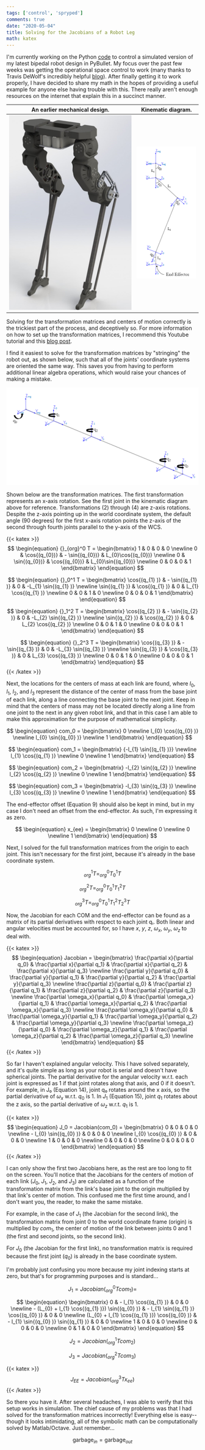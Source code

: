 ```yaml
---
tags: ['control', 'spryped']
comments: true
date: "2020-05-04"
title: Solving for the Jacobians of a Robot Leg
math: katex
---
```

I'm currently working on the Python [code](https://github.com/bbokser/spryped) to control a simulated version of my latest bipedal robot design in PyBullet. My focus over the past few weeks was getting the operational space control to work (many thanks to Travis DeWolf's incredibly helpful [blog](https://studywolf.wordpress.com/site-index/)). After finally getting it to work properly, I have decided to share my math in the hopes of providing a useful example for anyone else having trouble with this. There really aren't enough resources on the internet that explain this in a succinct manner.

An earlier mechanical design.             |  Kinematic diagram.
:-------------------------:|:-------------------------:
![Mechanical Design](/images/spryped_render_n.jpg)  |  ![Kinematic Diagram](/images/kinematicdiagram1.png)

Solving for the transformation matrices and centers of motion correctly is the trickiest part of the process, and deceptively so. For more information on how to set up the transformation matrices, I recommend this Youtube tutorial and this [blog post](https://studywolf.wordpress.com/2017/06/09/deriving-a-robots-transform-matrices/).

I find it easiest to solve for the transformation matrices by "stringing" the robot out, as shown below, such that all of the joints' coordinate systems are oriented the same way. This saves you from having to perform additional linear algebra operations, which would raise your chances of making a mistake.

![Kinematic Diagram 2](/images/kinematicdiagram-2_orig.png)

Shown below are the transformation matrices. The first transformation represents an x-axis rotation. See the first joint in the kinematic diagram above for reference. Transformations (2) through (4) are z-axis rotations. Despite the z-axis pointing up in the world coordinate system, the default angle (90 degrees) for the first x-axis rotation points the z-axis of the second through fourth joints parallel to the y-axis of the WCS.

{{< katex >}} 
$$
\begin{equation}
	{}_{org}^0 T = \begin{bmatrix}
	1 & 0 & 0 & 0  \newline
	0 & \cos{(q_{0})} & - \sin{(q_{0})} & L_{0}\cos{(q_{0})}  \newline
	0 & \sin{(q_{0})} & \cos{(q_{0})} & L_{0}\sin{(q_{0})}  \newline
	0 & 0 & 0 & 1
	\end{bmatrix}	
\end{equation}
$$


$$
\begin{equation}
	{}_0^1 T = \begin{bmatrix}
	\cos{(q_{1} )} & - \sin{(q_{1} )} & 0 & -L_{1} \sin{(q_{1} )} \newline
	\sin{(q_{1} )} & \cos{(q_{1} )} & 0 & L_{1} \cos{(q_{1} )} \newline
	0 & 0 & 1 & 0 \newline
	0 & 0 & 0 & 1
	\end{bmatrix}
\end{equation}
$$

$$
\begin{equation}
	{}_1^2 T = \begin{bmatrix}
 	\cos{(q_{2} )} & - \sin{(q_{2} )} & 0 & -L_{2} \sin{(q_{2} )} \newline
 	\sin{(q_{2} )} & \cos{(q_{2} )} & 0 & L_{2} \cos{(q_{2} )} \newline
 	0 & 0 & 1 & 0 \newline
 	0 & 0 & 0 & 1
	\end{bmatrix}
\end{equation}
$$

$$
\begin{equation}
	{}_2^3 T = \begin{bmatrix}
 	\cos{(q_{3} )} & - \sin{(q_{3} )} & 0 & -L_{3} \sin{(q_{3} )} \newline
 	\sin{(q_{3} )} & \cos{(q_{3} )} & 0 & L_{3} \cos{(q_{3} )} \newline
 	0 & 0 & 1 & 0 \newline
 	0 & 0 & 0 & 1
	\end{bmatrix}
\end{equation}
$$
{{< /katex >}} 

Next, the locations for the centers of mass at each link are found, where $l_0$, $l_1$, $l_2$, and $l_3$ represent the distance of the center of mass from the base joint of each link, along a line connecting the base joint to the next joint. Keep in mind that the centers of mass may not be located directly along a line from one joint to the next in any given robot link, and that in this case I am able to make this approximation for the purpose of mathematical simplicity.

$$
\begin{equation}
	com_0 = \begin{bmatrix}
 	0 \newline
 	l_{0} \cos{(q_{0} )} \newline
 	l_{0} \sin{(q_{0} )} \newline
 	1
\end{bmatrix}
\end{equation}
$$

$$
\begin{equation}
	com_1 = \begin{bmatrix}
 	{-l_{1} \sin{(q_{1} )}} \newline
 	l_{1} \cos{(q_{1} )} \newline
 	0 \newline
 	1
\end{bmatrix}
\end{equation}
$$

$$
\begin{equation}
	com_2 = \begin{bmatrix}
 	-l_{2} \sin{(q_{2} )} \newline
 	l_{2} \cos{(q_{2} )} \newline
 	0 \newline
 	1
\end{bmatrix}
\end{equation}
$$

$$
\begin{equation}
	com_3 = \begin{bmatrix}
  	-l_{3} \sin{(q_{3} )} \newline
  	l_{3} \cos{(q_{3} )} \newline
  	0 \newline
  	1
\end{bmatrix}
\end{equation}
$$


The end-effector offset (Equation 9) should also be kept in mind, but in my case I don't need an offset from the end-effector. As such, I'm expressing it as zero.

$$
\begin{equation}
	x_{ee} = \begin{bmatrix}
 	0 \newline
 	0 \newline
 	0 \newline
 	1
\end{bmatrix}
\end{equation}
$$

Next, I solved for the full transformation matrices from the origin to each joint. This isn't necessary for the first joint,  because it's already in the base coordinate system.

$$
\begin{equation}
	_{org}^1 T = _{org}^0 T _0^1 T
\end{equation}
$$

$$
\begin{equation}
	_{org}^2 T = _{org}^0 T _0^1 T _1^2 T
\end{equation}
$$

$$
\begin{equation}
	_{org}^3 T = _{org}^0 T _0^1 T _1^2 T _2^3 T
\end{equation}
$$ 

Now, the Jacobian for each COM and the end-effector can be found as a matrix of its partial derivatives with respect to each joint qᵢ. Both linear and angular velocities must be accounted for, so I have $x$, $y$, $z$, $\omega_x$, $\omega_y$, $\omega_z$  to deal with.

{{< katex >}} 
$$
\begin{equation}
	Jacobian = 
	\begin{bmatrix}
	\frac{\partial x}{\partial q_0} & \frac{\partial x}{\partial q_1} & \frac{\partial x}{\partial q_2} & \frac{\partial x}{\partial q_3} \newline
	\frac{\partial y}{\partial q_0} & \frac{\partial y}{\partial q_1} & \frac{\partial y}{\partial q_2} & \frac{\partial y}{\partial q_3} \newline
	\frac{\partial z}{\partial q_0} & \frac{\partial z}{\partial q_1} & \frac{\partial z}{\partial q_2} & \frac{\partial z}{\partial q_3} \newline
	\frac{\partial \omega_x}{\partial q_0} & \frac{\partial \omega_x}{\partial q_1} & \frac{\partial \omega_x}{\partial q_2} & \frac{\partial \omega_x}{\partial q_3} \newline
	\frac{\partial \omega_y}{\partial q_0} & \frac{\partial \omega_y}{\partial q_1} & \frac{\partial \omega_y}{\partial q_2} & \frac{\partial \omega_y}{\partial q_3} \newline
	\frac{\partial \omega_z}{\partial q_0} & \frac{\partial \omega_z}{\partial q_1} & \frac{\partial \omega_z}{\partial q_2} & \frac{\partial \omega_z}{\partial q_3} \newline
	\end{bmatrix}
\end{equation}
$$ 
{{< /katex >}} 

So far I haven't explained angular velocity. This I have solved separately, and it's quite simple as long as your robot is serial and doesn't have spherical joints. The partial derivative for the angular velocity w.r.t. each joint is expressed as 1 if that joint rotates along that axis, and 0 if it doesn't. For example, in J₀ (Equation 14), joint q₀ rotates around the x axis, so the partial derivative of $\omega_x$ w.r.t. $q_0$ is 1. In $J_1$ (Equation 15), joint $q_1$ rotates about the z axis, so the partial derivative of $\omega_z$ w.r.t. $q_1$ is 1.

{{< katex >}} 
$$
\begin{equation}
	J_0 =  Jacobian(com_0) =
	\begin{bmatrix}
	0 & 0 & 0 & 0 \newline
	- l_{0} \sin{(q_{0} )} & 0 & 0 & 0 \newline
	l_{0} \cos{(q_{0} )} & 0 & 0 & 0 \newline
	1 & 0 & 0 & 0 \newline
	0 & 0 & 0 & 0 \newline
	0 & 0 & 0 & 0
	\end{bmatrix}
\end{equation}
$$ 
{{< /katex >}}

I can only show the first two Jacobians here, as the rest are too long to fit on the screen. You'll notice that the Jacobians for the centers of motion of each link ($J_0$, $J_1$, $J_2$, and $J_3$) are calculated as a function of the transformation matrix from the link's base joint to the origin multiplied by that link's center of motion. This confused me the first time around, and I don't want you, the reader, to make the same mistake.

For example, in the case of $J_1$ (the Jacobian for the second link), the transformation matrix from joint 0 to the world coordinate frame (origin) is multiplied by $com_1$, the center of motion of the link between joints 0 and 1 (the first and second joints, so the second link).

For  $J_0$ (the Jacobian for the first link), no transformation matrix is required because the first joint ($q_0$) is already in the base coordinate system.

I'm probably just confusing you more because my joint indexing starts at zero, but that's for programming purposes and is standard...


$$ J_1 = Jacobian(_{org}^0 T  com_1) = $$

$$
\begin{equation}
	\begin{bmatrix}
	0 & - l_{1} \cos{(q_{1} )} & 0 & 0  \newline
	- (L_{0} + l_{1} \cos{(q_{1} )}) \sin{(q_{0} )} & - l_{1} \sin{(q_{1} )} \cos{(q_{0} )} & 0 & 0  \newline
	(L_{0} + l_{1} \cos{(q_{1} )}) \cos{(q_{0} )} & - l_{1} \sin{(q_{0} )} \sin{(q_{1} )} & 0 & 0  \newline
	1 & 0 & 0 & 0  \newline
	0 & 0 & 0 & 0  \newline
	0 & 1 & 0 & 0
\end{bmatrix}
\end{equation}
$$

$$
\begin{equation}
	J_2 = Jacobian(_{org}^1 T  com_2)
\end{equation}
$$

$$
\begin{equation}
	J_3 = Jacobian(_{org}^2 T  com_3)
\end{equation}
$$

{{< katex >}} 
$$
\begin{equation}
	J_{EE} = Jacobian(_{org}^3 T  x_{ee})
\end{equation}
$$ 
{{< /katex >}}

So there you have it. After several headaches, I was able to verify that this setup works in simulation. The chief cause of my problems was that I had solved for the transformation matrices incorrectly! Everything else is easy--though it looks intimidating, all of the symbolic math can be computationally solved by Matlab/Octave. Just remember...

$$
\begin{equation}
	\text{garbage}_{in} = \text{garbage}_{out}
\end{equation}
$$ 